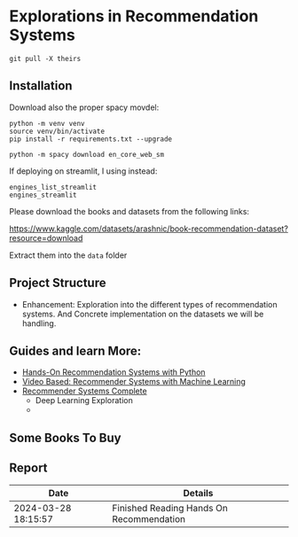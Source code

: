 # Explorations in Recommendation Systems

```
git pull -X theirs
```



## Installation

Download also the proper spacy movdel:

```
python -m venv venv
source venv/bin/activate
pip install -r requirements.txt --upgrade

python -m spacy download en_core_web_sm
```

If deploying on streamlit, I using instead:

```
engines_list_streamlit
engines_streamlit
```

Please download the books and datasets from the following links:

https://www.kaggle.com/datasets/arashnic/book-recommendation-dataset?resource=download

Extract them into the `data` folder 

## Project Structure

- Enhancement: Exploration into the different types of recommendation systems. And Concrete implementation on the datasets we will be handling.


## Guides and learn More:

- [Hands-On Recommendation Systems with Python](https://subscription.packtpub.com/book/data/9781788993753/1/ch01lvl1sec04/types-of-recommender-systems)
- [Video Based: Recommender Systems with Machine Learning](https://subscription.packtpub.com/video/data/9781837631667/p3/video3_1/section-overview)
- [Recommender Systems Complete](https://subscription.packtpub.com/video/programming/9781837632039)
  - Deep Learning Exploration
  - 



## Some Books To Buy

## Report

| Date                | Details                                  |
| ------------------- | ---------------------------------------- |
| 2024-03-28 18:15:57 | Finished Reading Hands On Recommendation |









